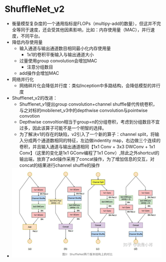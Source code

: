 # ShuffleNet_v2

* 衡量模型复杂度的一个通用指标是FLOPs（multipy-add的数量），但这并不完全等同于速度，还会受其他因素影响，比如：内存使用量（MAC），并行速度，不同平台。
* 降低内存使用量
  * 输入通道与输出通道数目相同最小化内存使用量
    * 1x1的卷积平衡输入与输出通道大小
  * 过量使用group convolution会增加MAC
    * 注意分组数目
  * add操作会增加MAC
* 网络并行化
  * 网络碎片化会降低并行度：类似Inception中多路结构，会降低模型的并行度
* Shufflenet_v2的改进：
  * Shufflenet_v1提出group convolution+channel shuffle替代传统卷积，与之对标的mobilenet_v3中的depthwise convolution与pointwise convotion
  * Depthwise convoltion相当于group=n的分组卷积，考虑到分组数目不宜过多，因此该算子可能不是一个明智的选择。
  * 为了解决v1的存在的缺陷，v2引入了一个新的算子：channel split，将输入分成两个通道数相同的特征，左边做indentity map，右边做三个连续的卷积，并且输入通道与输出通道相同【1x1 Conv + 3x3 DWConv + 1x1 Conv】（这里的变化是1x1 GConv编程了1x1 Conv）,除此之外shortcut的输出端，放弃了add操作采用了concat操作，为了增加信息的交互，对concat的结果进行channel shuffle的操作
* ![shufflenet](shufflenet_v2.assets/shufflenet.png)

